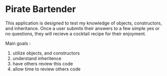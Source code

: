 # Pirate Bartender
This application is designed to test my knowledge of objects, constructors, and inheritance. Once a user submits their answers to a few simple yes or no questions, they will recieve a cocktail recipe for their enjoyment. 

Main goals :
1. utilize objects, and constructors
2. understand inheritence 
3. have others review this code 
4. allow time to review others code 
